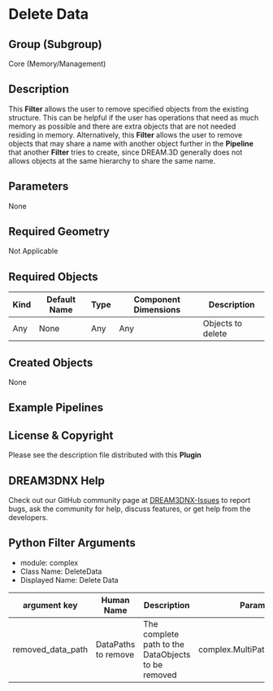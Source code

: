 # Delete Data 


## Group (Subgroup) ##

Core (Memory/Management)

## Description ##

This **Filter** allows the user to remove specified objects from the existing structure. This can be helpful if the user has operations that need as much memory as possible and there are extra objects that are not needed residing in memory. Alternatively, this **Filter** allows the user to remove objects that may share a name with another object further in the **Pipeline** that another **Filter** tries to create, since DREAM.3D generally does not allows objects at the same hierarchy to share the same name.

## Parameters ##

None

## Required Geometry ##

Not Applicable

## Required Objects ##

| Kind | Default Name | Type | Component Dimensions | Description |
|------|--------------|------|----------------------|-------------|
| Any  | None         | Any | Any | Objects to delete |

## Created Objects ##

None

## Example Pipelines ##



## License & Copyright ##

Please see the description file distributed with this **Plugin**

## DREAM3DNX Help

Check out our GitHub community page at [DREAM3DNX-Issues](https://github.com/BlueQuartzSoftware/DREAM3DNX-Issues) to report bugs, ask the community for help, discuss features, or get help from the developers.

## Python Filter Arguments

+ module: complex
+ Class Name: DeleteData
+ Displayed Name: Delete Data

| argument key | Human Name | Description | Parameter Type |
|--------------|------------|-------------|----------------|
| removed_data_path | DataPaths to remove | The complete path to the DataObjects to be removed | complex.MultiPathSelectionParameter |

